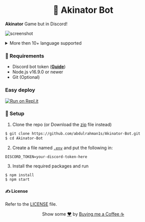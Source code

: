 <h1 align="center">🧞 Akinator Bot</h1>

**Akinator** Game but in Discord!

![screenshot](https://i.ibb.co/q7bHS7k/image.png)

<details>
<summary>More then 10+ language supported</summary>

![screenshot](https://i.ibb.co/hYWWnkc/image.png)
</details>

### 📌 Requirements

- Discord bot token ([**Guide**](https://discordjs.guide/preparations/setting-up-a-bot-application.html#creating-your-bot))
- Node.js v16.9.0 or newer
- Git (Optional)

### Easy deploy

[![Run on Repl.it](https://replit.com/badge/github/abdulrahman1s/Akinator-Bot)](https://repl.it/github/abdulrahman1s/Akinator-Bot)

### 🚀 Setup

1. Clone the repo (or Download the [zip](https://github.com/abdulrahman1s/Akinator-Bot/archive/refs/heads/master.zip) file instead)
```bash
$ git clone https://github.com/abdulrahman1s/Akinator-Bot.git
$ cd Akinator-Bot
```

2. Create a file named [`.env`](.env.example) and put the following in:
```
DISCORD_TOKEN=your-discord-token-here
```

3. Install the required packages and run

```bash
$ npm install
$ npm start
```

#### ✍️ License
Refer to the [LICENSE](LICENSE) file.

<!-- START template/donate.md -->
<div align="center">
    Show some <a href="https://quran.com/en/saba/39">❤️</a> by <a href="https://ko-fi.com/abdulrahman1s">Buying me a Coffee ☕</a>
</div>
<!-- END template/donate.md -->
